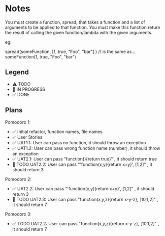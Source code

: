 # Notes

You must create a function, spread, that takes a function and a list of arguments to be applied to that function. You must make this function return the result of calling the given function/lambda with the given arguments.

eg:

spread(someFunction, [1, true, "Foo", "bar"] ) 
// is the same as...
someFunction(1, true, "Foo", "bar")

## Legend
- ⚠ TODO
- 🚧 IN PROGRESS
- ✅ DONE

## Plans

Pomodoro 1:
- ✅ Initial refactor, function names, file names
- ✅ User Stories 
- ✅ UAT1.1: User can pass no function, it should throw an exception
- ✅ UAT1.2: User can pass wrong function name (number), it should throw an exception
- ✅ UAT2.1: User can pass "function(){return true}" , it should return true 
- 🚧 TODO UAT2.2: User can pass "'function(x,y){return x+y}', [1,2]" , it should return 3

Pomodoro 2:
- ✅ UAT2.2: User can pass "'function(x,y){return x+y}', [1,2]" , it should return 3
- 🚧 TODO UAT2.3: User can pass "function(x,y,z){return x-y-z}, [10,1,2]" , it should return 7

Pomodoro 3:
- ✅ TODO UAT2.2: User can pass "function(x,y,z){return x-y-z}, [10,1,2]" , it should return 7
